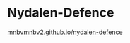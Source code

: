 # Nydalen-Defence
[mnbvmnbv2.github.io/nydalen-defence](https://mnbvmnbv2.github.io/nydalen-defence)
